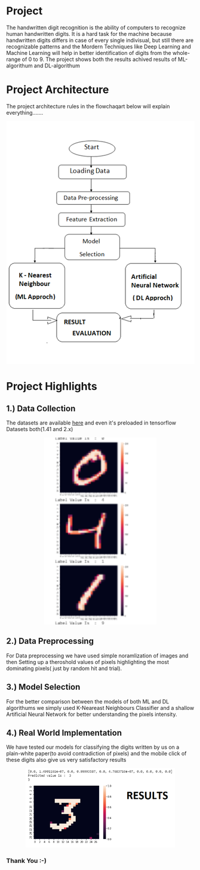 Project
============================================
The handwritten digit recognition is the ability of computers to recognize human handwritten digits. It is a hard task for the machine because handwritten digits differs in case of every single indivisual, but still there are recognizable patterns and the Mordern Techniques like Deep Learning and Machine Learning will help in better identification of digits from the whole-range of 0 to 9. The project shows both the results achived results of ML-algorithum and DL-algorithum

Project Architecture
============================================
The project architecture rules in the flowchaqart below will explain everything.......
<p align = "center">
<img src = "https://raw.githubusercontent.com/rawat126/DL-ML/master/Handwritten_Digits%20Classification/Model_h_des.png">
</p>

Project Highlights
============================================
 ## 1.)  Data Collection
The datasets are available [here](http://yann.lecun.com/exdb/mnist/) and even it's preloaded in tensorflow Datasets both(1.41 and 2.x)
<p align = center>
<img src = "https://raw.githubusercontent.com/rawat126/DL-ML/master/Handwritten_Digits%20Classification/numbers.png", width = 300>
</p>

## 2.)  Data Preprocessing
For Data preprocessing we have used simple noramlization of images and then Setting up a theroshold values of pixels highlighting the most dominating pixels( just by random hit and trial).

## 3.) Model Selection
For the better comparison between the models of both ML and DL algorithums we simply used K-Neareast Neighbours Classifier and a shallow Artificial Neural Network for better understanding the pixels intensity.

## 4.) Real World Implementation
We have tested our models for classifying the digits written by us on a plain-white paper(to avoid contradiction of pixels) and the mobile click of these digits also give us very satisfactory results 

<p align = center>
<img src = "https://raw.githubusercontent.com/rawat126/DL-ML/master/Handwritten_Digits%20Classification/pre_num.png", width = 400>
</p>


### Thank You :-)
